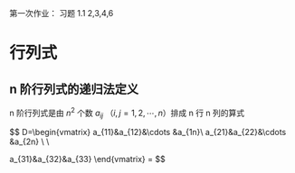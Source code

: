 第一次作业： 习题 1.1 2,3,4,6

# 行列式

## n 阶行列式的递归法定义

n 阶行列式是由 $n^{2}$ 个数 $a_{ij}$ （$i,j=1,2,\cdots ,n$）排成 n 行 n 列的算式

$$
D=\begin{vmatrix}
a_{11}&a_{12}&\cdots &a_{1n}\\
a_{21}&a_{22}&\cdots &a_{2n} \\ \\

a_{31}&a_{32}&a_{33}
\end{vmatrix} =
$$
